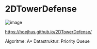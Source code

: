 
# 2DTowerDefense
 
![image](https://github.com/user-attachments/assets/ff680f88-c8b4-473f-b8ec-bf8366d6248e)

https://hoejhus.github.io/2DTowerDefense/

Algoritme: A*
Datastruktur: Priority Queue
